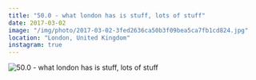 ```yaml
---
title: "50.0 - what london has is stuff, lots of stuff"
date: 2017-03-02
image: "/img/photo/2017-03-02-3fed2636ca50b3f09bea5ca7fb1cd824.jpg"
location: "London, United Kingdom"
instagram: true
---
```


![50.0 - what london has is stuff, lots of stuff](/img/photo/2017-03-02-3fed2636ca50b3f09bea5ca7fb1cd824.jpg)
